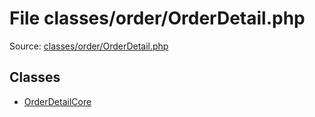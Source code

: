 File classes/order/OrderDetail.php
=========

Source: [classes/order/OrderDetail.php](https://github.com/PrestaShop/PrestaShop/blob/1.5.4.1/classes/order/OrderDetail.php)


Classes
-------

* [OrderDetailCore](class.OrderDetailCore.md)

